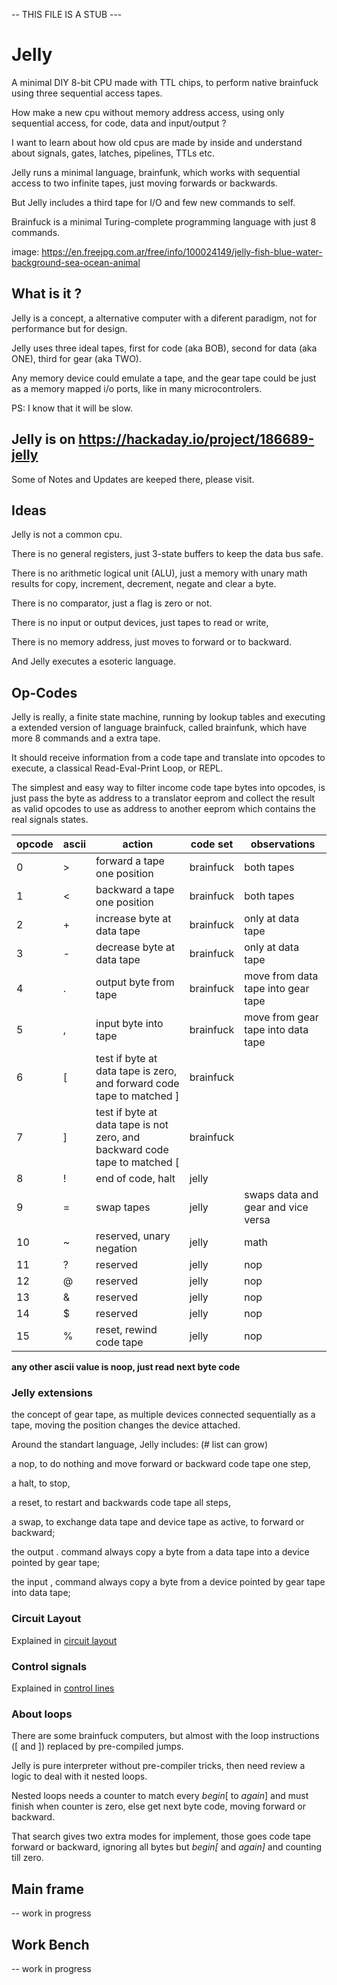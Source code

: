 -- THIS FILE IS A STUB ---

# Jelly

A minimal DIY 8-bit CPU made with TTL chips, to perform native brainfuck using three sequential access tapes.

How make a new cpu without memory address access, using only sequential access, for code, data and input/output ?

I want to learn about how old cpus are made by inside and understand about signals, gates, latches, pipelines, TTLs etc.

Jelly runs a minimal language, brainfunk, which works with sequential access to two infinite tapes, just moving forwards or backwards.

But Jelly includes a third tape for I/O and few new commands to self.

Brainfuck is a minimal Turing-complete programming language with just 8 commands.

image:
https://en.freejpg.com.ar/free/info/100024149/jelly-fish-blue-water-background-sea-ocean-animal


## What is it ?

Jelly is a concept, a alternative computer with a diferent paradigm, not for performance but for design.

Jelly uses three ideal tapes, first for code (aka BOB),  second for data (aka ONE), third for gear (aka TWO).

Any memory device could emulate a tape, and the gear tape could be just as a memory mapped i/o ports, like in many microcontrolers.

PS: I know that it will be slow.

## Jelly is on https://hackaday.io/project/186689-jelly

Some of Notes and Updates are keeped there, please visit.

## Ideas

Jelly is not a common cpu.

There is no general registers, just 3-state buffers to keep the data bus safe. 

There is no arithmetic logical unit (ALU), just a memory with unary math results for copy, increment, decrement, negate and clear a byte.

There is no comparator, just a flag is zero or not.

There is no input or output devices, just tapes to read or write,

There is no memory address, just moves to forward or to backward.

And Jelly executes a esoteric language.

## Op-Codes

Jelly is really, a finite state machine, running by lookup tables and executing a extended version of language brainfuck, called brainfunk, which have more 8 commands and a extra tape.

It should receive information from a code tape and translate into opcodes to execute, a classical Read-Eval-Print Loop, or REPL.

The simplest and easy way to filter income code tape bytes into opcodes, is just pass the byte as address to a translator eeprom and collect the result as valid opcodes to  use as address to another eeprom which contains the real signals states. 

| opcode | ascii | action | code set | observations |
| --- | --- | --- | --- | --- |
| 0 | \> | forward a tape one position | brainfuck | both tapes |
| 1 | \< | backward a tape one position | brainfuck | both tapes |
| 2 | \+ | increase byte at data tape | brainfuck | only at data tape |
| 3 | \- | decrease byte at data tape | brainfuck | only at data tape |
| 4 | \. | output byte from tape | brainfuck | move from data tape into gear tape |
| 5 | \, | input byte into tape | brainfuck | move from gear tape into data tape |
| 6 | \[ | test if byte at data tape is zero, and forward code tape to matched \] | brainfuck | |
| 7 | \] | test if byte at data tape is not zero, and backward code tape to matched \[ | brainfuck | |
| 8 | \! | end of code, halt | jelly | |
| 9 | \= | swap tapes | jelly | swaps data and gear and vice versa |
| 10 | \~ | reserved, unary negation | jelly | math |
| 11 | \? | reserved | jelly | nop |
| 12 | \@ | reserved | jelly | nop |
| 13 | \& | reserved | jelly | nop |
| 14 | \$ | reserved | jelly | nop |
| 15 | \% | reset, rewind code tape | jelly | nop |

__any other ascii value is noop, just read next byte code__

### Jelly extensions

the concept of gear tape, as multiple devices connected sequentially as a tape, moving the position changes the device attached.

Around the standart language, Jelly includes: (# list can grow)

  a nop, to do nothing and move forward or backward code tape one step,
  
  a halt, to stop,
  
  a reset, to restart and backwards code tape all steps,
  
  a swap, to exchange data tape and device tape as active, to forward or backward;
  
  the output \. command always copy a byte from a data tape into a device pointed by gear tape;
  
  the input \, command always copy a byte from a device pointed by gear tape into data tape;

### Circuit Layout

Explained in [circuit layout](documents/CircuitLayout.md)

### Control signals

Explained in [control lines](documents/ControlLines.md)

### About loops

There are some brainfuck computers, but almost with the loop instructions (\[ and \]) replaced by pre-compiled jumps. 

Jelly is pure interpreter without pre-compiler tricks, then need review a logic to deal with it nested loops.

Nested loops needs a counter to match every _begin_\[ to _again_\] and must finish when counter is zero, else get next byte code, moving forward or backward.

That search gives two extra modes for implement, those goes code tape forward or backward, ignoring all bytes but _begin_*\[* and _again_*\]* and counting till zero.

## Main frame

-- work in progress

## Work Bench

-- work in progress



